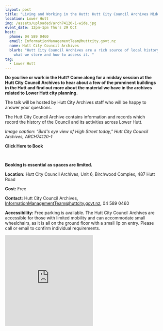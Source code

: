 ```yaml
---
layout: post
title: "Living and Working in the Hutt: Hutt City Council Archives Midday Talk"
location: Lower Hutt
img: /assets/uploaded/arch74120-1-wide.jpg
event_date: 12pm-1pm Thurs 29 Oct
host:
  phone: 04 589 0460
  email: InformationManagementTeam@huttcity.govt.nz
  name: Hutt City Council Archives
  blurb: "Hutt City Council Archives are a rich source of local history. Discover
    what we store and how to access it. "
tag:
  - Lower Hutt
---
```

**Do you live or work in the Hutt? Come along for a midday session at the Hutt City Council Archives to hear about a few of the prominent buildings in the Hutt and find out more about the material we have in the archives related to Lower Hutt city planning.** 

The talk will be hosted by Hutt City Archives staff who will be happy to answer your questions.

The Hutt City Council Archive contains information and records which record the history of the Council and its activities across Lower Hutt.

*Image caption: “Bird's eye view of High Street today,” Hutt City Council Archives, ARCH74120-1*

**Click Here to Book**

<br>

**Booking is essential as spaces are limited.**

**Location:** Hutt City Council Archives, Unit 6, Birchwood Complex, 487 Hutt Road

**Cost:** Free

**Contact:** Hutt City Council Archives, InformationManagementTeam@huttcity.govt.nz, 04 589 0460

**Accessibility:** Free parking is available. The Hutt City Council Archives are accessible for those with limited mobility and can accommodate small wheelchairs, as it is all on the ground floor with a small lip on entry. Please call or email to confirm individual requirements.  

<iframe src="https://www.facebook.com/plugins/page.php?href=https%3A%2F%2Fwww.facebook.com%2Fhuttcitycouncil&tabs=header&width=290&height=300&small_header=true&adapt_container_width=true&hide_cover=false&show_facepile=true&appId" width="290" height="300" style="border:none;overflow:hidden" scrolling="no" frameborder="0" allowTransparency="true" allow="encrypted-media"></iframe>